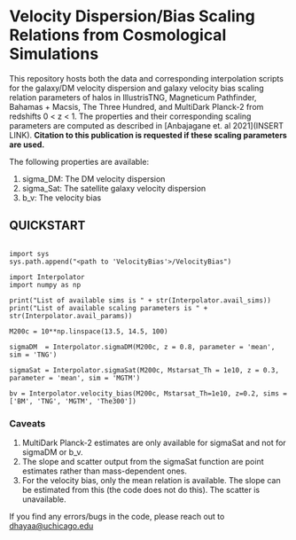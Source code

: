 # Velocity Dispersion/Bias Scaling Relations from Cosmological Simulations

This repository hosts both the data and corresponding interpolation scripts for the galaxy/DM velocity dispersion and galaxy velocity bias scaling relation parameters of halos in IllustrisTNG, Magneticum Pathfinder, Bahamas + Macsis, The Three Hundred, and MultiDark Planck-2 from redshifts 0 < z < 1. The properties and their corresponding scaling parameters are computed as described in [Anbajagane et. al 2021](INSERT LINK). **Citation to this publication is requested if these scaling parameters are used.**

The following properties are available:

1. sigma_DM: The DM velocity dispersion
2. sigma_Sat: The satellite galaxy velocity dispersion
3. b_v: The velocity bias


## QUICKSTART

```

import sys
sys.path.append("<path to 'VelocityBias'>/VelocityBias")

import Interpolator
import numpy as np

print("List of available sims is " + str(Interpolator.avail_sims))
print("List of available scaling parameters is " + str(Interpolator.avail_params))

M200c = 10**np.linspace(13.5, 14.5, 100)

sigmaDM  = Interpolator.sigmaDM(M200c, z = 0.8, parameter = 'mean', sim = 'TNG')
                                     
sigmaSat = Interpolator.sigmaSat(M200c, Mstarsat_Th = 1e10, z = 0.3, parameter = 'mean', sim = 'MGTM')
                                
bv = Interpolator.velocity_bias(M200c, Mstarsat_Th=1e10, z=0.2, sims = ['BM', 'TNG', 'MGTM', 'The300'])

```

### Caveats

1. MultiDark Planck-2 estimates are only available for sigmaSat and not for sigmaDM or b_v.
2. The slope and scatter output from the sigmaSat function are point estimates rather than mass-dependent ones.
3. For the velocity bias, only the mean relation is available. The slope can be estimated from this (the code does not do this). The scatter is unavailable.

If you find any errors/bugs in the code, please reach out to dhayaa@uchicago.edu
